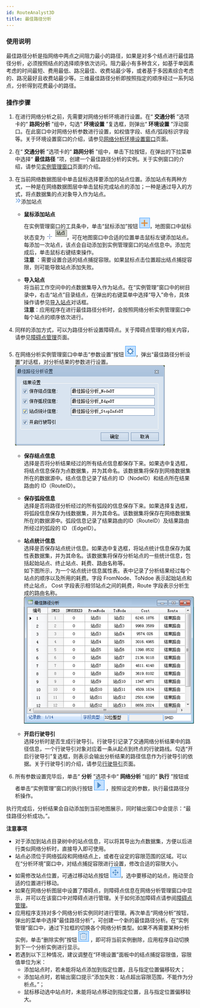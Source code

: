 ```yaml
---
id: RouteAnalyst3D
title: 最佳路径分析
---
```

###   使用说明

最佳路径分析是指网络中两点之间阻力最小的路径，如果是对多个结点进行最佳路径分析，必须按照结点的选择顺序依次访问。阻力最小有多种含义，如基于单因素考虑的时间最短、费用最低、路况最佳、收费站最少等，或者基于多因素综合考虑的、路况最好且收费站最少等。三维最佳路径分析即按照指定的顺序经过一系列站点，分析得到花费最小的路径。

###   操作步骤

1. 在进行网络分析之前，先需要对网络分析环境进行设置。在“ **交通分析** ”选项卡的“ **路网分析** ”组中，勾选“ **环境设置** ”复选框，则弹出“ **环境设置** ”浮动窗口。在此窗口中对网络分析参数进行设置，如权值字段、结点/弧段标识字段等。关于环境设置窗口的介绍，请参见[网络分析环境设置窗口](../../Network/NetAnalystEnvironmentWIN  )页面。
2. 在“ **交通分析** ”选项卡的“ **路网分析** ”组中，单击下拉按钮，在弹出的下拉菜单中选择“ **最佳路径** ”项，创建一个最佳路径分析的实例。关于实例窗口的介绍，请参见[实例管理窗口](../../Network/InstanceWIN  )页面的介绍。
3. 在当前网络数据图层中单击鼠标选择要添加的站点位置。添加站点有两种方式，一种是在网络数据图层中单击鼠标完成站点的添加；一种是通过导入的方式，将点数据集的点对象导入作为站点。  
![](img/close.gif)添加站点

   - **鼠标添加站点**  
   在实例管理窗口的工具条中，单击“鼠标添加”按钮  ![](../../Network/img/AddPointBNT.png)，地图窗口中鼠标状态变为
   ![](img/AddLocationsCursor2.png)，可在地图窗口中合适的位置单击鼠标左键添加站点。每添加一次站点，该点会自动添加到实例管理窗口的站点信息中。添加完成后，单击鼠标右键结束操作。  
   **注意** ：需要设置合适的结点捕捉容限。如果鼠标点击位置超出结点捕捉容限，则可能导致站点添加失败。

   - **导入站点**  
   将当前工作空间中的点数据集导入作为站点。在“实例管理”窗口中的树目录中，右击“站点”目录结点，在弹出的右键菜单中选择“导入”命令，具体操作请参见[导入站点](../../Network/ImportLocations)对话框。  
   **注意**：应用程序在进行最佳路径分析时，会按照网络分析实例管理窗口中每个站点的顺序依次进行。

4. 同样的添加方式，可以为路径分析设置障碍点。关于障碍点管理的相关内容，请参见[障碍点管理](../../Network/BarrierManagement)页面。
5. 在网络分析实例管理窗口中单击“参数设置”按钮 ![](../../Network/img/ParaSetting.png)，弹出“最佳路径分析设置”对话框，对分析结果的参数进行设置。    
![图：最佳路径分析结果设置对话框](img/RouteResultSetting3D.png)  

   * **保存结点信息**  
   选择是否将分析结果经过的所有结点信息都保存下来。如果选中复选框，将结点信息保存为点数据集，并为其命名。该数据集将保存到网络数据集所在的数据源中。结点信息记录了结点的
   ID（NodeID）和结点所在结果路由的 ID（RouteID）。

   * **保存弧段信息**  
   选择是否将路径分析经过的所有弧段的信息保存下来。如果选择复选框，将弧段信息保存为线数据集，并为其命名。该数据集将保存在网络数据集所在的数据源中。弧段信息记录了结果路由的ID（RouteID）及结果路由所经过的弧段的
   ID （EdgeID）。

   * **站点统计信息**  
   选择是否保存站点统计信息。如果选中复选框，将站点统计信息保存为属性表数据集，并为其命名。该数据集将保存分析站点的一些统计信息，包括起始站点、终止站点、耗费、路由名称等。  
如下图所示，为一个站点统计信息属性表。表中记录了分析结果经过每个站点的顺序以及所用的耗费。字段 FromNode、ToNdoe 表示起始站点和终止站点，
Cost 字段表示相邻站点之间的耗费，Route 字段表示分析生成的路由名称。  
![](img/PathStatistic.png)  

   * **开启行驶导引**  
   选择分析时是否生成行驶导引。行驶导引记录了交通网络分析结果中的路径信息，一个行驶导引对象对应着一条从起点到终点的行驶路线。勾选“开启行驶导引”复选框，则表示会输出分析结果的路径信息作为行驶导引的依据。关于行驶导引的介绍，请参见[行驶导引](PathGuide  )页面。

6. 所有参数设置完毕后，单击“ **分析** ”选项卡中“ **网络分析** ”组的“ **执行** ”按钮或者单击“实例管理”窗口的执行按钮 ![](../../Network/img/execute.png) ，按照设定的参数，执行最佳路径分析操作。 

执行完成后，分析结果会自动添加到当前地图展示，同时输出窗口中会提示：“最佳路径分析成功。”。

**注意事项**

* 对于添加到站点目录树中的站点信息，可以将其导出为点数据集，方便以后进行类似网络分析时，直接导入即可使用。
* 站点必须位于网络弧段和网络结点上，或者在设定的容限范围的区域。可以在“分析环境”窗口中，对结点捕捉容限进行设置，修改合适的容限大小。
* 如需修改站点位置，可通过移动站点按钮 ![](../../Network/img/MovePoint.png)，选中要移动的站点，拖动至合适的位置进行移动。
* 如果在网络分析图层中设置了障碍点，则障碍点信息在网络分析管理窗口中显示，并可以在该窗口中对障碍点进行管理。关于如何添加障碍点请参阅[障碍点管理](../../Network/BarrierManagement  )。
* 应用程序支持对多个网络分析实例同时进行管理。再次单击“网络分析”按钮，弹出的菜单中选择“最佳路径分析”，可创建一个新的最佳路径分析。在“实例管理”窗口中，通过下拉框的切换各个网络分析类型。如果不再需要某种分析实例，单击“删除实例”按钮 ![](../../Network/img/DelInstance.png) ，即可将当前实例删除，应用程序自动切换到下一个分析实例进行显示。
* 若遇到以下三种情况，建议调整在“环境设置”面板中的结点捕捉容限值，容限值单位为米： 
  * 添加站点时，若未能将站点添加到指定位置，且与指定位置偏移较大；
  * 添加站点时，若输出窗口提示“添加失败：站点超出容限范围，不能作为分析点。”；
  * 鼠标移动选中站点时，未能将站点移动到指定位置，且与指定位置偏移较大。




